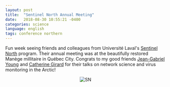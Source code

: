 ```yaml
---
layout: post
title:  "Sentinel North Annual Meeting"
date:   2018-08-30 10:55:21 -0400
categories: science
language: english
tags: conference northern
---
```

Fun week seeing friends and colleagues from Université Laval's [Sentinel North][SN] program. Their annual meeting was at the beautifully restored Manège millitaire in Québec City. Congrats to my good friends [Jean-Gabriel Young][JG] and [Catherine Girard][CG] for their talks on network science and virus monitoring in the Arctic!

<center>
<img border="0" alt="SN" title="Sentinel North" src="{{site.url}}/img/18-08-30-logo-sentinelle-noir-en.png">
</center>

[SN]:https://sentinelnorth.ulaval.ca/en/annual-meeting-2018/program
[JG]:http://www.jgyoung.ca
[CG]:https://catherine-girard.com

